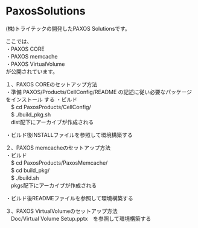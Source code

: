 # PaxosSolutions

(株)トライテックの開発したPAXOS Solutionsです。  
  
ここでは、  
・PAXOS CORE  
・PAXOS memcache  
・PAXOS VirtualVolume  
が公開されています。  
  
１、PAXOS COREのセットアップ方法  
・準備
  PAXOS/Products/CellConfig/README の記述に従い必要なパッケージをインストール
  する
・ビルド  
　$ cd PaxosProducts/CellConfig/  
　$ ./build_pkg.sh  
　dist配下にアーカイブが作成される  
  
・ビルド後INSTALLファイルを参照して環境構築する  
  
  
２、PAXOS memcacheのセットアップ方法  
・ビルド  
　$ cd PaxosProducts/PaxosMemcache/  
　$ cd build_pkg/  
　$ ./build.sh  
　pkgs配下にアーカイブが作成される  
  
・ビルド後READMEファイルを参照して環境構築する  

  
３、PAXOS VirtualVolumeのセットアップ方法  
　Doc/Virtual Volume Setup.pptx　を参照して環境構築する  
  
